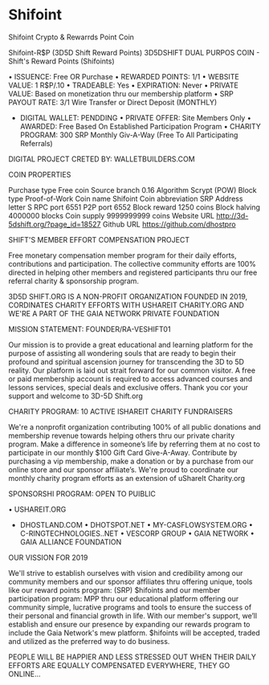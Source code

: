 # Shifoint

Shifoint Crypto & Rewarrds Point Coin

Shifoint-R$P (3D5D Shift Reward Points)
3D5DSHIFT DUAL PURPOS COIN - Shift's Reward Points (Shifoints)

  •	ISSUENCE: Free OR Purchase
  •	REWARDED POINTS: 1/1
  •	WEBSITE VALUE: 1 R$P/.10
  •	TRADEABLE: Yes
  •	EXPIRATION: Never
  •	PRIVATE VALUE: Based on monetization thru our membership platform
  •	SRP PAYOUT RATE: 3/1 Wire Transfer or Direct Deposit (MONTHLY)
  * DIGITAL WALLET: PENDDING
  •	PRIVATE OFFER: Site Members Only
  •	AWARDED: Free Based On Established Participation Program
  •	CHARITY PROGRAM: 300 SRP Monthly Giv-A-Way (Free To All Participating Referrals)
  

DIGITAL PROJECT CRETED BY: WALLETBUILDERS.COM

COIN PROPERTIES

Purchase type	Free coin
Source branch	0.16
Algorithm	Scrypt (POW)
Block type	Proof-of-Work
Coin name	Shifoint
Coin abbreviation	SRP
Address letter	S
RPC port	6551
P2P port	6552
Block reward	1250 coins
Block halving	4000000 blocks
Coin supply	9999999999 coins
Website URL	http://3d-5dshift.org/?page_id=18527
Github URL	https://github.com/dhostpro


SHIFT'S MEMBER EFFORT COMPENSATION PROJECT 

Free monetary compensation member program for their daily efforts, contributions and participation. The collective community efforts 
are 100% directed in helping other members and registered participants thru our free referral charity & sponsorship program.

3D5D SHIFT.ORG IS A NON-PROFIT ORGANIZATION FOUNDED IN 2019, CORDINATES CHARITY EFFORTS WITH USHAREIT CHARITY.ORG AND WE'RE A PART OF 
THE GAIA NETWORK PRIVATE FOUNDATION


MISSION STATEMENT: FOUNDER/RA-VESHIFT01

Our mission is to provide a great educational and learning platform for the purpose of assisting all wondering souls that are ready to 
begin their profound and spiritual ascension journey for transcending the 3D to 5D reality.  Our platform is laid out strait forward for 
our common visitor.  A free or paid membership account is required to access advanced courses and lessons services, special deals and 
exclusive offers.  Thank you cor your support and welcome to 3D-5D Shift.org


CHARITY PROGRAM: 10 ACTIVE ISHAREIT CHARITY FUNDRAISERS

We're a nonprofit organization contributing 100% of all public donations and membership revenue towards helping others thru our private 
charity program.  Make a difference in someone’s life by referring them at no cost to participate in our monthly $100 Gift Card Give-A-Away. Contribute by purchasing a vip membership, make a donation or by a purchase from our online store and our sponsor affiliate’s.
We're proud to coordinate our monthly charity program efforts as an extension of uShareIt Charity.org 


SPONSORSHI PROGRAM: OPEN TO PUIBLIC

  •	USHAREIT.ORG
  * DHOSTLAND.COM
  •	DHOTSPOT.NET
  •	MY-CASFLOWSYSTEM.ORG
  •	C-RINGTECHNOLOGIES..NET
  •	VESCORP GROUP
  •	GAIA NETWORK
  •	GAIA ALLIANCE FOUNDATION


OUR VISSION FOR 2019

We'll strive to establish ourselves with vision and credibility among our community members and our sponsor affiliates thru offering 
unique, tools like our reward points program: (SRP) $hifoints and our member participation program: MPP thru our educational platform 
offering our community simple, lucrative programs and tools to ensure the success of their personal and financial growth in life. 
With our member's support, we’ll establish and ensure our presence by expanding our rewards program to include the Gaia Network's mew 
platform. $hifoints will be accepted, traded and utilized as the preferred way to do business.

PEOPLE WILL BE HAPPIER AND LESS STRESSED OUT WHEN THEIR DAILY EFFORTS ARE EQUALLY COMPENSATED EVERYWHERE, THEY GO ONLINE...
